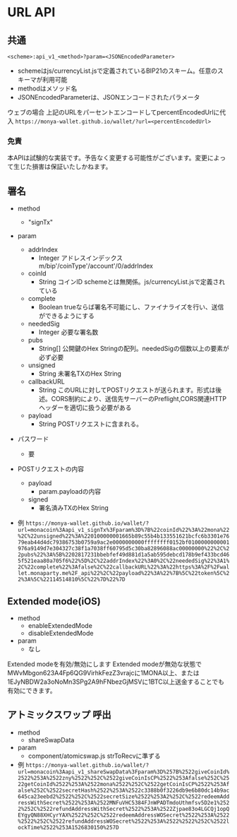 # URL API

## 共通

`<scheme>:api_v1_<method>?param=<JSONEncodedParameter>`

- schemeはjs/currencyList.jsで定義されているBIP21のスキーム。任意のスキーマが利用可能
- methodはメソッド名
- JSONEncodedParameterは、JSONエンコードされたパラメータ

ウェブの場合
上記のURLをパーセントエンコードしてpercentEncodedUrlに代入
`https://monya-wallet.github.io/wallet/?url=<percentEncodedUrl>`

### 免責

本APIは試験的な実装です。予告なく変更する可能性がございます。変更によって生じた損害は保証いたしかねます。

## 署名

  * method
      * "signTx"

  * param
      * addrIndex
          * Integer アドレスインデックス m/bip'/coinType'/account'/0/addrIndex
      * coinId
          * String コインID schemeとは無関係。js/currencyList.jsで定義されている
      * complete
          * Boolean trueならば署名不可能にし、ファイナライズを行い、送信ができるようにする
      * neededSig
          * Integer 必要な署名数
      * pubs
          * String[] 公開鍵のHex Stringの配列。neededSigの個数以上の要素が必ず必要
      * unsigned
          * String 未署名TXのHex String
      * callbackURL
          * String このURLに対してPOSTリクエストが送られます。形式は後述。CORS制約により、送信先サーバーのPreflight,CORS関連HTTPヘッダーを適切に扱う必要がある
      * payload
          * String POSTリクエストに含まれる。
  * パスワード
      * 要
  * POSTリクエストの内容
      * payload
          * param.payloadの内容
      * signed
          * 署名済みTXのHex String
  * 例
  `https://monya-wallet.github.io/wallet/?url=monacoin%3Aapi_v1_signTx%3Fparam%3D%7B%22coinId%22%3A%22mona%22%2C%22unsigned%22%3A%220100000001665b89c55b4b133551621bcfc6b3301e7679eab44d4dc79386753b0759a9ac2e0000000000ffffffff0152bf0100000000001976a9149d7e304327c38f1a7038ff60795d5c30ba82896088ac00000000%22%2C%22pubs%22%3A%5B%2202817231bbebfef49d881d1a5ab595debcd178b9ef433bcd465f521eaa80a705f6%22%5D%2C%22addrIndex%22%3A0%2C%22neededSig%22%3A1%2C%22complete%22%3Afalse%2C%22callbackURL%22%3A%22https%3A%2F%2Fwallet.monaparty.me%2F_api%22%2C%22payload%22%3A%22%7B%5C%22token%5C%22%3A%5C%22114514810%5C%22%7D%22%7D`

## Extended mode(iOS)

  * method
      * enableExtendedMode
      * disableExtendedMode
  * param
      * なし
      
Extended modeを有効/無効にします
Extended modeが無効な状態でMWvMbgon623A4Fp6QG9VirhkFezZ3vrajcに1MONA以上、または1EJyNBDW2a3oNoMn3SPg2A9hFNbezGjMSVに1BTC以上送金することでも有効にできます。

## アトミックスワップ 呼出

  * method
      * shareSwapData
  * param
      * component/atomicswap.js strToRecvに準ずる
  * 例
  `https://monya-wallet.github.io/wallet/?url=monacoin%3Aapi_v1_shareSwapData%3Fparam%3D%257B%2522giveCoinId%2522%253A%2522zny%2522%252C%2522giveCoinIsCP%2522%253Afalse%252C%2522getCoinId%2522%253A%2522mona%2522%252C%2522getCoinIsCP%2522%253Afalse%252C%2522secretHash%2522%253A%2522c3388b0f3226db9e6b80dc14b9ac645ca23eebd2%2522%252C%2522secretSize%2522%253A2%252C%2522redeemAddressWithSecret%2522%253A%2522MNFuVHC5384FJnWPADTmdoUthmfsv5D2e1%2522%252C%2522refundAddressWithSecret%2522%253A%2522Zjpae83o4LGCQj1opQEYgyQN88XHCyrYAX%2522%252C%2522redeemAddressWOSecret%2522%253A%2522%2522%252C%2522refundAddressWOSecret%2522%253A%2522%2522%252C%2522lockTime%2522%253A1526830150%257D`

